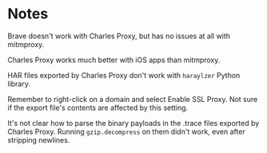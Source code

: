 # Notes

Brave doesn't work with Charles Proxy, but has no issues at all with mitmproxy.

Charles Proxy works much better with iOS apps than mitmproxy.

HAR files exported by Charles Proxy don't work with `haraylzer` Python library.

Remember to right-click on a domain and select Enable SSL Proxy. Not sure if the export file's contents are affected by
this setting.

It's not clear how to parse the binary payloads in the .trace files exported by Charles Proxy. Running `gzip.decompress` on them didn't work, even after stripping newlines.

